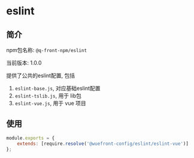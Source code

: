 # eslint

## 简介
npm包名称: `@q-front-npm/eslint`

当前版本: 1.0.0


提供了公共的eslint配置, 包括
1. `eslint-base.js`, 对应基础eslint配置
2. `eslint-tslib.js`, 用于 lib包
3. `eslint-vue.js`, 用于 vue 项目

## 使用

```js
module.exports = {
    extends: [require.resolve('@wuefront-config/eslint/eslint-vue')]
};

```